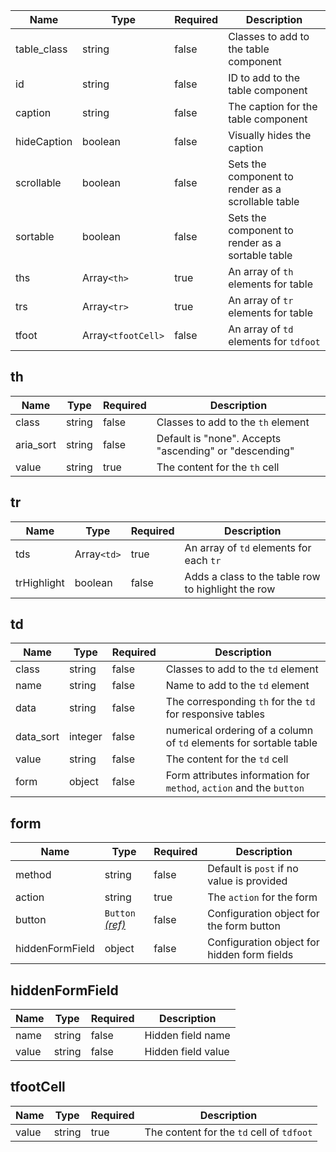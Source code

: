 | Name        | Type               | Required | Description                                        |
| ----------- | ------------------ | -------- | -------------------------------------------------- |
| table_class | string             | false    | Classes to add to the table component              |
| id          | string             | false    | ID to add to the table component                   |
| caption     | string             | false    | The caption for the table component                |
| hideCaption | boolean            | false    | Visually hides the caption                         |
| scrollable  | boolean            | false    | Sets the component to render as a scrollable table |
| sortable    | boolean            | false    | Sets the component to render as a sortable table   |
| ths         | Array`<th>`        | true     | An array of `th` elements for table                |
| trs         | Array`<tr>`        | true     | An array of `tr` elements for table                |
| tfoot       | Array`<tfootCell>` | false    | An array of `td` elements for `tdfoot`             |

## th

| Name      | Type   | Required | Description                                            |
| --------- | ------ | -------- | ------------------------------------------------------ |
| class     | string | false    | Classes to add to the `th` element                     |
| aria_sort | string | false    | Default is "none". Accepts "ascending" or "descending" |
| value     | string | true     | The content for the `th` cell                          |

## tr

| Name        | Type        | Required | Description                                        |
| ----------- | ----------- | -------- | -------------------------------------------------- |
| tds         | Array`<td>` | true     | An array of `td` elements for each `tr`            |
| trHighlight | boolean     | false    | Adds a class to the table row to highlight the row |

## td

| Name      | Type    | Required | Description                                                         |
| --------- | ------- | -------- | ------------------------------------------------------------------- |
| class     | string  | false    | Classes to add to the `td` element                                  |
| name      | string  | false    | Name to add to the `td` element                                     |
| data      | string  | false    | The corresponding `th` for the `td` for responsive tables           |
| data_sort | integer | false    | numerical ordering of a column of `td` elements for sortable table  |
| value     | string  | false    | The content for the `td` cell                                       |
| form      | object  | false    | Form attributes information for `method`, `action` and the `button` |

## form

| Name            | Type                                   | Required | Description                                 |
| --------------- | -------------------------------------- | -------- | ------------------------------------------- |
| method          | string                                 | false    | Default is `post` if no value is provided   |
| action          | string                                 | true     | The `action` for the form                   |
| button          | `Button` [_(ref)_](/components/button) | false    | Configuration object for the form button    |
| hiddenFormField | object                                 | false    | Configuration object for hidden form fields |

## hiddenFormField

| Name  | Type   | Required | Description        |
| ----- | ------ | -------- | ------------------ |
| name  | string | false    | Hidden field name  |
| value | string | false    | Hidden field value |

## tfootCell

| Name  | Type   | Required | Description                               |
| ----- | ------ | -------- | ----------------------------------------- |
| value | string | true     | The content for the `td` cell of `tdfoot` |
